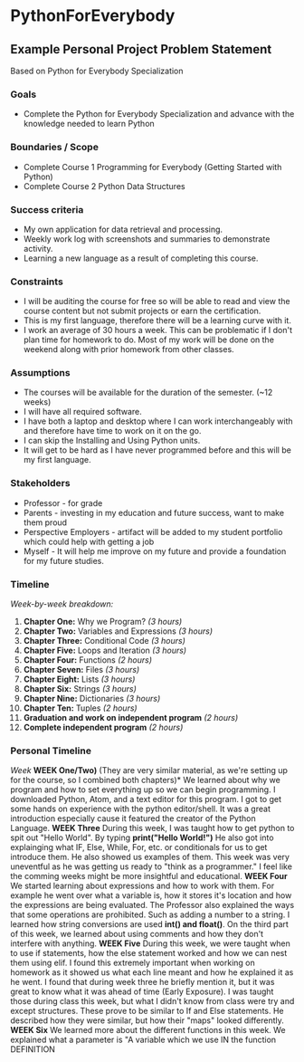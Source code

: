 # PythonForEverybody
## Example Personal Project Problem Statement

Based on Python for Everybody Specialization

### Goals

-   Complete the Python for Everybody Specialization and advance with the knowledge needed to learn Python

### Boundaries / Scope

-   Complete Course 1 Programming for Everybody (Getting Started with Python)
-   Complete Course 2 Python Data Structures

### Success criteria

-   My own application for data retrieval and processing.
-   Weekly work log with screenshots and summaries to demonstrate activity.
- Learning a new language as a result of completing this course.

### Constraints

-   I will be auditing the course for free so will be able to read and view the course content but not submit projects or earn the certification.
- This is my first language, therefore there will be a learning curve with it.
- I work an average of 30 hours a week. This can be problematic if I don't plan time for homework to do. Most of my work will be done on the weekend along with prior homework from other classes.

### Assumptions

-   The courses will be available for the duration of the semester. (~12 weeks)
-   I will have all required software.
- I have both a laptop and desktop where I can work interchangeably with and therefore have time to work on it on the go.
-   I can skip the Installing and Using Python units.
- It will get to be hard as I have never programmed before and this will be my first language.

### Stakeholders

-   Professor - for grade
-   Parents - investing in my education and future success, want to make them proud
-   Perspective Employers - artifact will be added to my student portfolio which could help with getting a job
- Myself - It will help me improve on my future and provide a foundation for my future studies.

### Timeline

*Week-by-week breakdown:*

1.  **Chapter One:** Why we Program? *(3 hours)*
2.  **Chapter Two:** Variables and Expressions *(3 hours)*
3.  **Chapter Three:** Conditional Code *(3 hours)*
4.  **Chapter Five:** Loops and Iteration *(3 hours)*
5.  **Chapter Four:** Functions *(2 hours)*
6.  **Chapter Seven:** Files *(3 hours)*
7.  **Chapter Eight:** Lists *(3 hours)*
8.  **Chapter Six:** Strings *(3 hours)*
9.  **Chapter Nine:** Dictionaries *(3 hours)*
10.  **Chapter Ten:** Tuples *(2 hours)*
11.  **Graduation and work on independent program** *(2 hours)*
12.  **Complete independent program** *(2 hours)*

### Personal Timeline

*Week*
**WEEK One/Two)** (They are very similar material, as we're setting up for the course, so I combined both chapters)* We learned about why we program and how to set everything up so we can begin programming. I downloaded Python, Atom, and a text editor for this program. I got to get some hands on experience with the python editor/shell. It was a great introduction especially cause it featured the creator of the Python Language. 
**WEEK Three** During this week, I was taught how to get python to spit out "Hello World". By typing **print("Hello World!")** He also got into explainging what IF, Else, While, For, etc. or conditionals for us to get introduce them. He also showed us examples of them. This week was very uneventful as he was getting us ready to "think as a programmer." I feel like the comming weeks might be more insightful and educational.
**WEEK Four**  We started learning about expressions and how to work with them. For example he went over what a variable is, how it stores it's location and how the expressions are being evaluated. The Professor also explained the ways that some operations are prohibited. Such as adding a number to a string. I learned how string conversions are used **int() and float()**. On the third part of this week, we learned about using comments and how they don't interfere with anything. 
**WEEK Five** During this week, we were taught when to use if statements, how the else statement worked and how we can nest them using elif. I found this extremely important when working on homework as it showed us what each line meant and how he explained it as he went. I found that during week three he briefly mention it, but it was great to know what it was ahead of time (Early Exposure). I was taught those during class this week, but what I didn't know from class were try and except structures. These prove to be similar to If and Else statements. He described how they were similar, but how their "maps" looked differently. 
**WEEK Six** We learned more about the different functions in this week. We explained what a parameter is "A variable which we use IN the function DEFINITION
